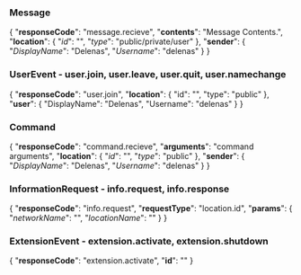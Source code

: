 ### Message
{
	"**responseCode**": "message.recieve",
	"**contents**": "Message Contents.",
    "**location**": {
        "*id*": "<guid>",
        "*type*": "public/private/user"
    },
	"**sender**": {
		"*DisplayName*": "Delenas", 
		"*Username*": "delenas" 
	}
}

### UserEvent - user.join, user.leave, user.quit, user.namechange
{
    "**responseCode**": "user.join",
    "**location**": {
        "id": "<guid>",
        "type": "public"
    },
	"**user**": {
		"DisplayName": "Delenas",
		"Username": "delenas"
	}
}

### Command
{
	"**responseCode**": "command.recieve",
	"**arguments**": "command arguments",
    "**location**": {
        "*id*": "<guid>",
        "*type*": "public"
    },
    "**sender**": {
        "*DisplayName*": "Delenas",
        "*Username*": "delenas"
    }
}

### InformationRequest - info.request, info.response
{
    "**responseCode**": "info.request",
    "**requestType**": "location.id",
    "**params**": {
        "*networkName*": "<string>",
        "*locationName*": "<string>"
    }
}

### ExtensionEvent - extension.activate, extension.shutdown
{
    "**responseCode**": "extension.activate",
    "**id**": "<guid>"
}
